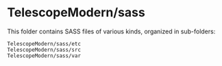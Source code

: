 # TelescopeModern/sass

This folder contains SASS files of various kinds, organized in sub-folders:

    TelescopeModern/sass/etc
    TelescopeModern/sass/src
    TelescopeModern/sass/var
